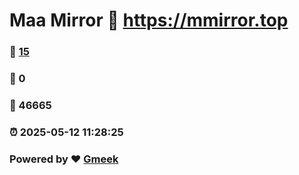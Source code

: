 # Maa Mirror :link: https://mmirror.top 
### :page_facing_up: [15](https://mmirror.top/tag.html) 
### :speech_balloon: 0 
### :hibiscus: 46665 
### :alarm_clock: 2025-05-12 11:28:25 
### Powered by :heart: [Gmeek](https://github.com/Meekdai/Gmeek)
